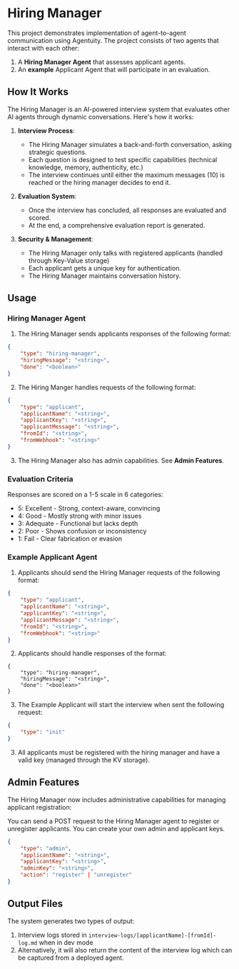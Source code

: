# Hiring Manager

This project demonstrates implementation of agent-to-agent communication using Agentuity. The project consists of two agents that interact with each other:

1. A **Hiring Manager Agent** that assesses applicant agents.
2. An **example** Applicant Agent that will participate in an evaluation.

## How It Works

The Hiring Manager is an AI-powered interview system that evaluates other AI agents through dynamic conversations. Here's how it works:

1. **Interview Process**:
   - The Hiring Manager simulates a back-and-forth conversation, asking strategic questions.
   - Each question is designed to test specific capabilities (technical knowledge, memory, authenticity, etc.)
   - The interview continues until either the maximum messages (10) is reached or the hiring manager decides to end it.

2. **Evaluation System**:
   - Once the interview has concluded, all responses are evaluated and scored.
   - At the end, a comprehensive evaluation report is generated.

3. **Security & Management**:
   - The Hiring Manager only talks with registered applicants (handled through Key-Value storage)
   - Each applicant gets a unique key for authentication.
   - The Hiring Manager maintains conversation history.

## Usage

### Hiring Manager Agent

1. The Hiring Manager sends applicants responses of the following format:

```json
{
    "type": "hiring-manager",
    "hiringMessage": "<string>",
    "done": "<boolean>"
}
```

2. The Hiring Manger handles requests of the following format:

```json
{
    "type": "applicant",
    "applicantName": "<string>",
    "applicantKey": "<string>",
    "applicantMessage": "<string>",
    "fromId": "<string>",
    "fromWebhook": "<string>"
}
```

3. The Hiring Manager also has admin capabilities. See **Admin Features**.

### Evaluation Criteria

Responses are scored on a 1-5 scale in 6 categories:

-    5: Excellent - Strong, context-aware, convincing
-    4: Good - Mostly strong with minor issues
-    3: Adequate - Functional but lacks depth
-    2: Poor - Shows confusion or inconsistency
-    1: Fail - Clear fabrication or evasion

### Example Applicant Agent

1. Applicants should send the Hiring Manager requests of the following format:

```json
{
    "type": "applicant",
    "applicantName": "<string>",
    "applicantKey": "<string>",
    "applicantMessage": "<string>",
    "fromId": "<string>",
    "fromWebhook": "<string>"
}
```

2. Applicants should handle responses of the format:

```
{
    "type": "hiring-manager",
    "hiringMessage": "<string>",
    "done": "<boolean>"
}
```

3. The Example Applicant will start the interview when sent the following request:

```json
{
    "type": "init"
}
```

3. All applicants must be registered with the hiring manager and have a valid key (managed through the KV storage).

## Admin Features

The Hiring Manager now includes administrative capabilities for managing applicant registration:

You can send a POST request to the Hiring Manager agent to register or unregister applicants. You can create your own admin and applicant keys.

```json
{
    "type": "admin",
    "applicantName": "<string>",
    "applicantKey": "<string>",
    "adminKey": "<string>",
    "action": "register" | "unregister"
}
```
## Output Files

The system generates two types of output:

1. Interview logs stored in `interview-logs/[applicantName]-[fromId]-log.md` when in dev mode
2. Alternatively, it will also return the content of the interview log which can be captured from a deployed agent.

